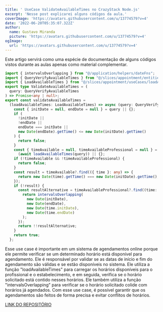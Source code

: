 ```yaml
---
title: ' UseCase ValidateAvailableTimes no CrazyStack Node.js'
excerpt: 'Nesse post explicarei alguns códigos da aula.'
coverImage: 'https://avatars.githubusercontent.com/u/13774579?v=4'
date: '2022-06-20T05:35:07.322Z'
author:
  name: Gustavo Miranda
  picture: 'https://avatars.githubusercontent.com/u/13774579?v=4'
ogImage:
  url: 'https://avatars.githubusercontent.com/u/13774579?v=4'
---
```

Este artigo servirá como uma espécie de documentação de alguns códigos vistos durante as aulas apenas como material complementar.

```typescript
import { intervalsOverlapping } from "@/application/helpers/dateFns";
import { QueryVerifyAvailableTimes } from "@/slices/appointment/entities/AppointmentEntity";
import { LoadAvailableTimes } from "@/slices/appointment/useCases/loadAvailableTimes";
export type ValidateAvailableTimes = (
  query: QueryVerifyAvailableTimes
) => Promise<any | null>;
export const validateAvailableTimes =
  (loadAvailableTimes: LoadAvailableTimes) => async (query: QueryVerifyAvailableTimes) => {
    const { initDate = null, endDate = null } = query || {};
    if (
      !initDate ||
      !endDate ||
      endDate === initDate ||
      new Date(endDate).getTime() <= new Date(initDate).getTime()
    ) {
      return false;
    }
    const { timeAvailable = null, timeAvailableProfessional = null } =
      (await loadAvailableTimes(query)) || {};
    if (!timeAvailable && !timeAvailableProfessional) {
      return false;
    }
    const result = timeAvailable?.find(({ time }: any) => {
      return new Date(time).getTime() === new Date(initDate).getTime();
    });
    if (!result) {
      const resultAlternative = timeAvailableProfessional?.find((time: any) => {
        return intervalsOverlapping(
          new Date(initDate),
          new Date(endDate),
          new Date(time.initDate),
          new Date(time.endDate)
        );
      });
      return !!resultAlternative;
    }
    return true;
  };
``` 
Esse use case é importante em um sistema de agendamentos online porque ele permite verificar se um determinado horário está disponível para agendamento. Ele é responsável por validar se as datas de início e fim do agendamento são válidas e se estão disponíveis no sistema. Ele utiliza a função "loadAvailableTimes" para carregar os horários disponíveis para o profissional e o estabelecimento, e em seguida, verifica se o horário solicitado está contido nesses horários. Ele também utiliza a função "intervalsOverlapping" para verificar se o horário solicitado colide com horários já agendados. Com esse use case, é possível garantir que os agendamentos são feitos de forma precisa e evitar conflitos de horários.


[LINK DO REPOSITÓRIO](https://github.com/gumiranda/CrazyStackNodeJs)